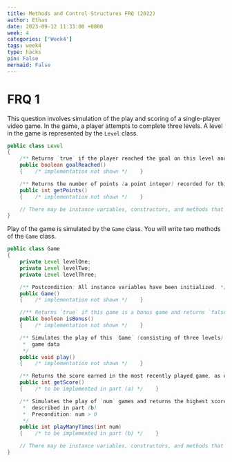 ```yaml
---
title: Methods and Control Structures FRQ (2022)
author: Ethan
date: 2023-09-12 11:33:00 +0800
week: 4
categories: ['Week4']
tags: week4
type: hacks
pin: False
mermaid: False
---
```


# FRQ 1
This question involves simulation of the play and scoring of a single-player video game. In the game, a player attempts to complete three levels. A level in the game is represented by the `Level` class.
```java
public class Level
{
    /** Returns `true` if the player reached the goal on this level and returns `false` otherwise */
    public boolean goalReached()
    {    /* implementation not shown */    }

    /** Returns the number of points (a point integer) recorded for this level */
    public int getPoints()
    {    /* implementation not shown */    }

    // There may be instance variables, constructors, and methods that are not shown.
}
```

Play of the game is simulated by the `Game` class. You will write two methods of the `Game` class.
```java
public class Game
{
    private Level levelOne;
    private Level levelTwo;
    private Level levelThree;

    /** Postcondition: All instance variables have been initialized. */
    public Game()
    {    /* implementation not shown */    }

    //** Returns `true` if this game is a bonus game and returns `false` otherwise */
    public boolean isBonus()
    {    /* implementation not shown */    }

    /** Simulates the play of this `Game` (consisting of three levels) and updates all relevant
     *  game data
     */
    public void play()
    {    /* implementation not shown */    }

    /** Returns the score earned in the most recently played game, as described in part (a) */
    public int getScore()
    {    /* to be implemented in part (a) */    }

    /** Simulates the play of `num` games and returns the highest score earned, as
     *  described in part (b)
     *  Precondition: num > 0
     */
    public int playManyTimes(int num)
    {    /* to be implemented in part (b) */    }

    // There may be instance variables, constructors, and methods that are not shown.
}
```
